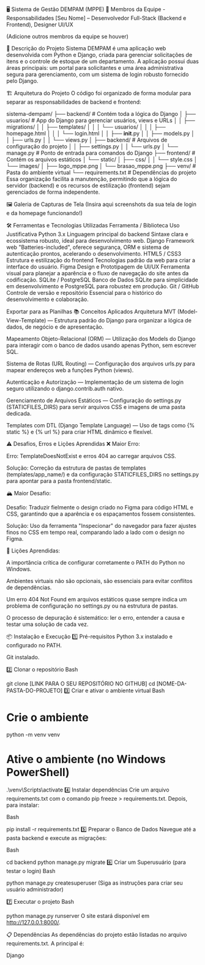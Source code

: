 🖥️ Sistema de Gestão DEMPAM (MPPE)
👥 Membros da Equipe - Responsabilidades
[Seu Nome] – Desenvolvedor Full-Stack (Backend e Frontend), Designer UI/UX

(Adicione outros membros da equipe se houver)

📖 Descrição do Projeto
Sistema DEMPAM é uma aplicação web desenvolvida com Python e Django, criada para gerenciar solicitações de itens e o controle de estoque de um departamento. A aplicação possui duas áreas principais: um portal para solicitantes e uma área administrativa segura para gerenciamento, com um sistema de login robusto fornecido pelo Django.

🏗️ Arquitetura do Projeto
O código foi organizado de forma modular para separar as responsabilidades de backend e frontend:

sistema-dempam/
├── backend/                  # Contém toda a lógica do Django
│   ├── usuarios/             # App do Django para gerenciar usuários, views e URLs
│   │   ├── migrations/
│   │   ├── templates/
│   │   │   └── usuarios/
│   │   │       ├── homepage.html
│   │   │       └── login.html
│   │   ├── __init__.py
│   │   ├── models.py
│   │   ├── urls.py
│   │   └── views.py
│   ├── backend/              # Arquivos de configuração do projeto
│   │   ├── settings.py
│   │   └── urls.py
│   └── manage.py             # Ponto de entrada para comandos do Django
├── frontend/                 # Contém os arquivos estáticos
│   └── static/
│       ├── css/
│       │   └── style.css
│       └── images/
│           ├── logo_mppe.png
│           └── brasao_mppe.png
├── venv/                     # Pasta do ambiente virtual
└── requirements.txt          # Dependências do projeto
Essa organização facilita a manutenção, permitindo que a lógica do servidor (backend) e os recursos de estilização (frontend) sejam gerenciados de forma independente.

🖼️ Galeria de Capturas de Tela
(Insira aqui screenshots da sua tela de login e da homepage funcionando!)

🛠️ Ferramentas e Tecnologias Utilizadas
Ferramenta / Biblioteca	Uso	Justificativa
Python 3.x	Linguagem principal do backend	Sintaxe clara e ecossistema robusto, ideal para desenvolvimento web.
Django	Framework web	"Batteries-included", oferece segurança, ORM e sistema de autenticação prontos, acelerando o desenvolvimento.
HTML5 / CSS3	Estrutura e estilização do frontend	Tecnologias padrão da web para criar a interface do usuário.
Figma	Design e Prototipagem de UI/UX	Ferramenta visual para planejar a aparência e o fluxo de navegação do site antes da codificação.
SQLite / PostgreSQL	Banco de Dados	SQLite para simplicidade em desenvolvimento e PostgreSQL para robustez em produção.
Git / GitHub	Controle de versão e repositório	Essencial para o histórico do desenvolvimento e colaboração.

Exportar para as Planilhas
📚 Conceitos Aplicados
Arquitetura MVT (Model-View-Template) — Estrutura padrão do Django para organizar a lógica de dados, de negócio e de apresentação.

Mapeamento Objeto-Relacional (ORM) — Utilização dos Models do Django para interagir com o banco de dados usando apenas Python, sem escrever SQL.

Sistema de Rotas (URL Routing) — Configuração dos arquivos urls.py para mapear endereços web a funções Python (views).

Autenticação e Autorização — Implementação de um sistema de login seguro utilizando o django.contrib.auth nativo.

Gerenciamento de Arquivos Estáticos — Configuração do settings.py (STATICFILES_DIRS) para servir arquivos CSS e imagens de uma pasta dedicada.

Templates com DTL (Django Template Language) — Uso de tags como {% static %} e {% url %} para criar HTML dinâmico e flexível.

⚠️ Desafios, Erros e Lições Aprendidas
❌ Maior Erro:

Erro: TemplateDoesNotExist e erros 404 ao carregar arquivos CSS.

Solução: Correção da estrutura de pastas de templates (templates/app_name/) e da configuração STATICFILES_DIRS no settings.py para apontar para a pasta frontend/static.

🏔️ Maior Desafio:

Desafio: Traduzir fielmente o design criado no Figma para código HTML e CSS, garantindo que a aparência e os espaçamentos fossem consistentes.

Solução: Uso da ferramenta "Inspecionar" do navegador para fazer ajustes finos no CSS em tempo real, comparando lado a lado com o design no Figma.

📘 Lições Aprendidas:

A importância crítica de configurar corretamente o PATH do Python no Windows.

Ambientes virtuais não são opcionais, são essenciais para evitar conflitos de dependências.

Um erro 404 Not Found em arquivos estáticos quase sempre indica um problema de configuração no settings.py ou na estrutura de pastas.

O processo de depuração é sistemático: ler o erro, entender a causa e testar uma solução de cada vez.

📦 Instalação e Execução
1️⃣ Pré-requisitos
Python 3.x instalado e configurado no PATH.

Git instalado.

2️⃣ Clonar o repositório
Bash

git clone [LINK PARA O SEU REPOSITÓRIO NO GITHUB]
cd [NOME-DA-PASTA-DO-PROJETO]
3️⃣ Criar e ativar o ambiente virtual
Bash

# Crie o ambiente
python -m venv venv

# Ative o ambiente (no Windows PowerShell)
.\venv\Scripts\activate
4️⃣ Instalar dependências
Crie um arquivo requirements.txt com o comando pip freeze > requirements.txt. Depois, para instalar:

Bash

pip install -r requirements.txt
5️⃣ Preparar o Banco de Dados
Navegue até a pasta backend e execute as migrações:

Bash

cd backend
python manage.py migrate
6️⃣ Criar um Superusuário (para testar o login)
Bash

python manage.py createsuperuser
(Siga as instruções para criar seu usuário administrador)

7️⃣ Executar o projeto
Bash

python manage.py runserver
O site estará disponível em http://127.0.0.1:8000/.

📋 Dependências
As dependências do projeto estão listadas no arquivo requirements.txt. A principal é:

Django